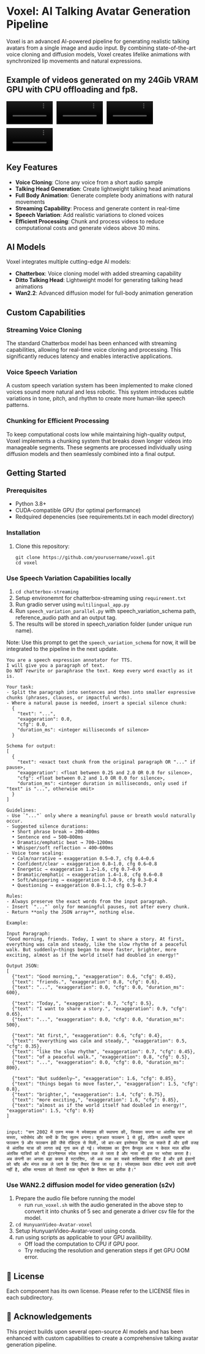 # Voxel: AI Talking Avatar Generation Pipeline

Voxel is an advanced AI-powered pipeline for generating realistic talking avatars from a single image and audio input. By combining state-of-the-art voice cloning and diffusion models, Voxel creates lifelike animations with synchronized lip movements and natural expressions.

## Example of videos generated on my 24Gib VRAM GPU with CPU offloading and fp8.
<div style="display: flex; gap: 10px; flex-wrap: wrap;">
  <video src="https://github.com/user-attachments/assets/5e89d681-3739-457e-bfed-2da8df0e9c53" controls width="24%" title="Me talking about hyperchaos in hindi. 512 resolution."></video>
  <video src="https://github.com/user-attachments/assets/89577174-b34a-4061-8fe3-f748bb5c6da2" controls width="24%" title="A teacher teaching a topic to his students. 512 resolution"></video>
  <video src="https://github.com/user-attachments/assets/373fb800-ba98-41a5-a2a3-a22c2ee93492" controls width="24%" title="Me talking about voxel in english. 256 resolution."></video>
  <video src="https://github.com/user-attachments/assets/203dbcd0-9ad7-486f-987b-4ff9b9223880" controls width="24%" title="A teacher talking about capabilities of voxel. 256 resolution."></video>
</div>

## Key Features

- **Voice Cloning**: Clone any voice from a short audio sample
- **Talking Head Generation**: Create lightweight talking head animations
- **Full Body Animation**: Generate complete body animations with natural movements
- **Streaming Capability**: Process and generate content in real-time
- **Speech Variation**: Add realistic variations to cloned voices
- **Efficient Processing**: Chunk and process videos to reduce computational costs and generate videos above 30 mins.

## AI Models

Voxel integrates multiple cutting-edge AI models:

- **Chatterbox**: Voice cloning model with added streaming capability
- **Ditto Talking Head**: Lightweight model for generating talking head animations
- **Wan2.2**: Advanced diffusion model for full-body animation generation

## Custom Capabilities

### Streaming Voice Cloning

The standard Chatterbox model has been enhanced with streaming capabilities, allowing for real-time voice cloning and processing. This significantly reduces latency and enables interactive applications.

### Voice Speech Variation

A custom speech variation system has been implemented to make cloned voices sound more natural and less robotic. This system introduces subtle variations in tone, pitch, and rhythm to create more human-like speech patterns.

### Chunking for Efficient Processing

To keep computational costs low while maintaining high-quality output, Voxel implements a chunking system that breaks down longer videos into manageable segments. These segments are processed individually using diffusion models and then seamlessly combined into a final output.

## Getting Started

### Prerequisites

- Python 3.8+
- CUDA-compatible GPU (for optimal performance)
- Redquired depenencies (see requirements.txt in each model directory)

### Installation

1. Clone this repository:
   ```
   git clone https://github.com/yourusername/voxel.git
   cd voxel
   ```
### Use Speech Variation Capabilities locally

1. ```cd chatterbox-streaming```
2. Setup environemnt for chatterbox-streaming using `requirement.txt`
3. Run gradio server using `multilingual_app.py`
4. Run `speech_variation_parallel.py` with speech_variation_schema path, reference_audio path and an output tag.
5. The results will be stored in speech_variation folder (under unique run name).

Note: Use this prompt to get the `speech_variation_schema` for now, it will be integrated to the pipeline in the next update.

```
You are a speech expression annotator for TTS.  
I will give you a paragraph of text.  
Do NOT rewrite or paraphrase the text. Keep every word exactly as it is.  

Your task:  
- Split the paragraph into sentences and then into smaller expressive chunks (phrases, clauses, or impactful words).  
- Where a natural pause is needed, insert a special silence chunk:  
  {
    "text": "...",
    "exaggeration": 0.0,
    "cfg": 0.0,
    "duration_ms": <integer milliseconds of silence>
  }

Schema for output:  
[
  {
    "text": <exact text chunk from the original paragraph OR "..." if pause>,
    "exaggeration": <float between 0.25 and 2.0 OR 0.0 for silence>,
    "cfg": <float between 0.2 and 1.0 OR 0.0 for silence>,
    "duration_ms": <integer duration in milliseconds, only used if "text" is "...", otherwise omit>
  }
]

Guidelines:
- Use `"..."` only where a meaningful pause or breath would naturally occur.  
- Suggested silence durations:  
  • Short phrase break → 200–400ms  
  • Sentence end → 500–800ms  
  • Dramatic/emphatic beat → 700–1200ms  
  • Whisper/soft reflection → 400–600ms  
- Voice tone scaling:  
  • Calm/narrative → exaggeration 0.5–0.7, cfg 0.4–0.6  
  • Confident/clear → exaggeration 0.8–1.0, cfg 0.6–0.8  
  • Energetic → exaggeration 1.2–1.6, cfg 0.7–0.9  
  • Dramatic/emphatic → exaggeration 1.4–1.8, cfg 0.6–0.8  
  • Soft/whispering → exaggeration 0.7–0.9, cfg 0.3–0.4  
  • Questioning → exaggeration 0.8–1.1, cfg 0.5–0.7  

Rules:  
- Always preserve the exact words from the input paragraph.  
- Insert `"..."` only for meaningful pauses, not after every chunk.  
- Return **only the JSON array**, nothing else.  

Example:  

Input Paragraph:  
"Good morning, friends. Today, I want to share a story. At first, everything was calm and steady, like the slow rhythm of a peaceful walk. But suddenly—things began to move faster, brighter, more exciting, almost as if the world itself had doubled in energy!"

Output JSON:  
[
  {"text": "Good morning,", "exaggeration": 0.6, "cfg": 0.45}, 
  {"text": "friends.", "exaggeration": 0.8, "cfg": 0.6}, 
  {"text": "...", "exaggeration": 0.0, "cfg": 0.0, "duration_ms": 600},

  {"text": "Today,", "exaggeration": 0.7, "cfg": 0.5}, 
  {"text": "I want to share a story.", "exaggeration": 0.9, "cfg": 0.65}, 
  {"text": "...", "exaggeration": 0.0, "cfg": 0.0, "duration_ms": 500},

  {"text": "At first,", "exaggeration": 0.6, "cfg": 0.4}, 
  {"text": "everything was calm and steady,", "exaggeration": 0.5, "cfg": 0.35}, 
  {"text": "like the slow rhythm", "exaggeration": 0.7, "cfg": 0.45}, 
  {"text": "of a peaceful walk.", "exaggeration": 0.8, "cfg": 0.5}, 
  {"text": "...", "exaggeration": 0.0, "cfg": 0.0, "duration_ms": 800}, 

  {"text": "But suddenly—", "exaggeration": 1.6, "cfg": 0.85}, 
  {"text": "things began to move faster,", "exaggeration": 1.5, "cfg": 0.8}, 
  {"text": "brighter,", "exaggeration": 1.4, "cfg": 0.75}, 
  {"text": "more exciting,", "exaggeration": 1.6, "cfg": 0.85}, 
  {"text": "almost as if the world itself had doubled in energy!", "exaggeration": 1.5, "cfg": 0.9}
]


input: "सन 2002 में एलन मस्क ने स्पेसएक्स की स्थापना की, जिसका सपना था अंतरिक्ष यात्रा को सस्ता, भरोसेमंद और सभी के लिए सुलभ बनाना। शुरुआत फाल्कन 1 से हुई, लेकिन असली पहचान फाल्कन 9 और फाल्कन हेवी जैसे रॉकेट्स से मिली, जो बार-बार इस्तेमाल किए जा सकते हैं और इसी वजह से अंतरिक्ष यात्रा की लागत कई गुना कम हो गई। स्पेसएक्स का ड्रैगन कैप्सूल आज न केवल माल बल्कि अंतरिक्ष यात्रियों को भी इंटरनेशनल स्पेस स्टेशन तक ले जाता है और नासा भी इस पर भरोसा करता है। अब कंपनी का अगला बड़ा कदम है स्टारशिप, जो अब तक का सबसे शक्तिशाली रॉकेट है और इसे इंसानों को चाँद और मंगल तक ले जाने के लिए तैयार किया जा रहा है। स्पेसएक्स केवल रॉकेट बनाने वाली कंपनी नहीं है, बल्कि मानवता को सितारों तक पहुँचाने के मिशन का प्रतीक है।"
```

### Use WAN2.2 diffusion model for video generation (s2v)
1. Prepare the audio file before running the model
   - run `run_voxel.sh` with the audio generated in the above step to convert it into chunks of 5 sec and generate a driver csv file for the model.
2. `cd HunyuanVideo-Avatar-voxel`
3. Setup HunyuanVideo-Avatar-voxel using conda.
4. run using scripts as applicable to your GPU availibility.
   - Off load the computation to CPU if GPU poor.
   - Try reducing the resolution and generation steps if get GPU OOM error.

## 📝 License

Each component has its own license. Please refer to the LICENSE files in each subdirectory.

## 🙏 Acknowledgements

This project builds upon several open-source AI models and has been enhanced with custom capabilities to create a comprehensive talking avatar generation pipeline.
